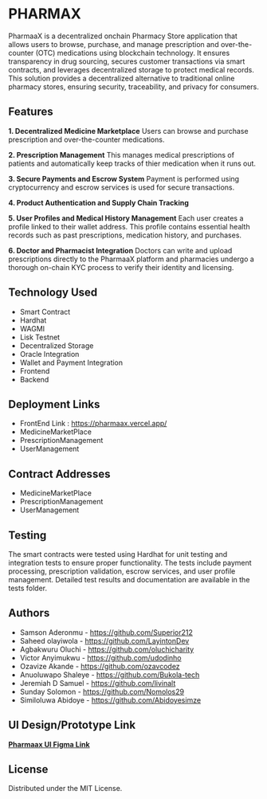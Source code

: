 # PHARMAX

PharmaaX is a decentralized onchain Pharmacy Store application that allows users to browse, purchase, and manage prescription and over-the-counter (OTC) medications using blockchain technology. It ensures transparency in drug sourcing, secures customer transactions via smart contracts, and leverages decentralized storage to protect medical records. This solution provides a decentralized alternative to traditional online pharmacy stores, ensuring security, traceability, and privacy for consumers.


## Features

**1. Decentralized Medicine Marketplace**
Users can browse and purchase prescription and over-the-counter medications.

**2. Prescription Management**
This manages medical prescriptions of patients and automatically keep tracks of thier medication when it runs out.

**3. Secure Payments and Escrow System**
Payment is performed using cryptocurrency and escrow services is used for secure transactions.

**4. Product Authentication and Supply Chain Tracking**

**5. User Profiles and Medical History Management**
Each user creates a profile linked to their wallet address. This profile contains essential health records such as past prescriptions, medication history, and purchases.

**6. Doctor and Pharmacist Integration**
Doctors can write and upload prescriptions directly to the PharmaaX platform and pharmacies undergo a thorough on-chain KYC process to verify their identity and licensing.


## Technology Used

- Smart Contract
- Hardhat
- WAGMI
- Lisk Testnet
- Decentralized Storage
- Oracle Integration
- Wallet and Payment Integration
- Frontend
- Backend


## Deployment Links

- FrontEnd Link : https://pharmaax.vercel.app/
- MedicineMarketPlace
- PrescriptionManagement
- UserManagement

## Contract Addresses
- MedicineMarketPlace
- PrescriptionManagement
- UserManagement

## Testing
The smart contracts were tested using Hardhat for unit testing and integration tests to ensure proper functionality. The tests include payment processing, prescription validation, escrow services, and user profile management. Detailed test results and documentation are available in the tests folder.

## Authors
- Samson Aderonmu - https://github.com/Superior212
- Saheed olayiwola - https://github.com/LayintonDev
- Agbakwuru Oluchi - https://github.com/oluchicharity
- Victor Anyimukwu -  https://github.com/udodinho
- Ozavize Akande -  https://github.com/ozavcodez
- Anuoluwapo Shaleye - https://github.com/Bukola-tech
- Jeremiah D Samuel - https://github.com/livinalt
- Sunday Solomon - https://github.com/Nomolos29
- Similoluwa Abidoye - https://github.com/Abidoyesimze
  
## UI Design/Prototype Link
[**Pharmaax UI Figma Link**](https://www.figma.com/proto/WOBt683rj1vOYI1Ry7npY6/pharmaX-out?page-id=0%3A1&node-id=285-873&node-type=frame&viewport=-2390%2C819%2C0.23&t=t3jRr4tjj9SbQcMm-1&scaling=scale-down-width&content-scaling=fixed)


## License
Distributed under the MIT License.